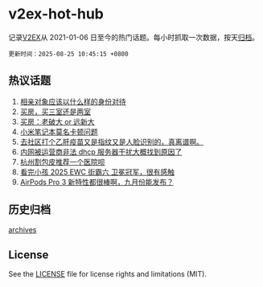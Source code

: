# v2ex-hot-hub

 记录[V2EX](https://www.v2ex.com/)从 2021-01-06 日至今的热门话题。每小时抓取一次数据，按天[归档](archives)。

`更新时间：2025-08-25 10:45:15 +0800`

## 热议话题

1. [相亲对象应该以什么样的身份对待](https://www.v2ex.com/t/1154648)
1. [买房，买三室还是两室](https://www.v2ex.com/t/1154628)
1. [买房：老破大 or 远新大](https://www.v2ex.com/t/1154658)
1. [小米笔记本莫名卡顿问题](https://www.v2ex.com/t/1154559)
1. [去社区打个乙肝疫苗又是指纹又是人脸识别的，真离谱啊。](https://www.v2ex.com/t/1154605)
1. [内网被运营商非法 dhcp 服务器干扰大概找到原因了](https://www.v2ex.com/t/1154624)
1. [杭州割包皮推荐一个医院呗](https://www.v2ex.com/t/1154537)
1. [看完小孩 2025 EWC 街霸六 卫冕冠军，很有感触](https://www.v2ex.com/t/1154540)
1. [AirPods Pro 3 新特性都很棒啊，九月份能发布？](https://www.v2ex.com/t/1154574)

## 历史归档

[archives](archives)

## License

See the [LICENSE](LICENSE) file for license rights and limitations (MIT).
